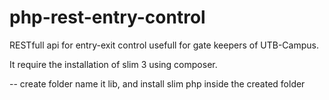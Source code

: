 # php-rest-entry-control
RESTfull api for entry-exit control usefull for gate keepers of UTB-Campus.

It require the installation of slim 3 using composer.

-- create folder name it lib, and install slim php inside the created folder
